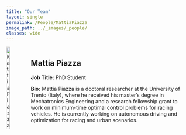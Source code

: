 ```yaml
---
title: "Our Team"
layout: single
permalink: /People/MattiaPiazza
image_path: ../_images/_people/
classes: wide
---
```


<style>
div.biodata {
  display: flex;
  flex-direction: row;
  align-items: center;
}

.biodata img {
  object-fit: cover;
  border-radius: 2%;
}
</style>


<div class = "biodata">
    <img src="../_images/_people/MattiaPiazza.jpeg" alt="Mattia Piazza" width="20%" style="margin-right: 20px;">
    <div>
      <h2>Mattia Piazza</h2>
      <p><strong>Job Title:</strong> PhD Student</p>
      <p><strong>Bio:</strong> Mattia Piazza is a doctoral researcher at the University of Trento (Italy), where he received his master’s degree in Mechatronics Engineering and a research fellowship grant to work on minimum-time optimal control problems for racing vehicles. He is currently working on autonomous driving and optimization for racing and urban scenarios.</p>
    </div>
</div>
